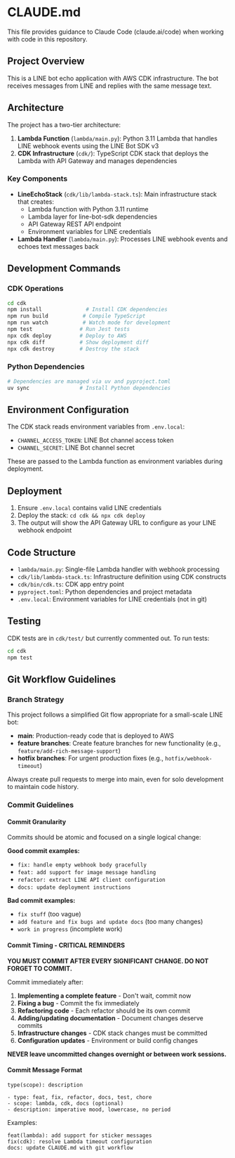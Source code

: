 # CLAUDE.md

This file provides guidance to Claude Code (claude.ai/code) when working with code in this repository.

## Project Overview

This is a LINE bot echo application with AWS CDK infrastructure. The bot receives messages from LINE and replies with the same message text.

## Architecture

The project has a two-tier architecture:

1. **Lambda Function** (`lambda/main.py`): Python 3.11 Lambda that handles LINE webhook events using the LINE Bot SDK v3
2. **CDK Infrastructure** (`cdk/`): TypeScript CDK stack that deploys the Lambda with API Gateway and manages dependencies

### Key Components

- **LineEchoStack** (`cdk/lib/lambda-stack.ts`): Main infrastructure stack that creates:
  - Lambda function with Python 3.11 runtime
  - Lambda layer for line-bot-sdk dependencies
  - API Gateway REST API endpoint
  - Environment variables for LINE credentials
- **Lambda Handler** (`lambda/main.py`): Processes LINE webhook events and echoes text messages back

## Development Commands

### CDK Operations
```bash
cd cdk
npm install              # Install CDK dependencies
npm run build           # Compile TypeScript
npm run watch           # Watch mode for development
npm test               # Run Jest tests
npx cdk deploy         # Deploy to AWS
npx cdk diff           # Show deployment diff
npx cdk destroy        # Destroy the stack
```

### Python Dependencies
```bash
# Dependencies are managed via uv and pyproject.toml
uv sync                # Install Python dependencies
```

## Environment Configuration

The CDK stack reads environment variables from `.env.local`:
- `CHANNEL_ACCESS_TOKEN`: LINE Bot channel access token
- `CHANNEL_SECRET`: LINE Bot channel secret

These are passed to the Lambda function as environment variables during deployment.

## Deployment

1. Ensure `.env.local` contains valid LINE credentials
2. Deploy the stack: `cd cdk && npx cdk deploy`
3. The output will show the API Gateway URL to configure as your LINE webhook endpoint

## Code Structure

- `lambda/main.py`: Single-file Lambda handler with webhook processing
- `cdk/lib/lambda-stack.ts`: Infrastructure definition using CDK constructs
- `cdk/bin/cdk.ts`: CDK app entry point
- `pyproject.toml`: Python dependencies and project metadata
- `.env.local`: Environment variables for LINE credentials (not in git)

## Testing

CDK tests are in `cdk/test/` but currently commented out. To run tests:
```bash
cd cdk
npm test
```

## Git Workflow Guidelines

### Branch Strategy
This project follows a simplified Git flow appropriate for a small-scale LINE bot:

- **main**: Production-ready code that is deployed to AWS
- **feature branches**: Create feature branches for new functionality (e.g., `feature/add-rich-message-support`)
- **hotfix branches**: For urgent production fixes (e.g., `hotfix/webhook-timeout`)

Always create pull requests to merge into main, even for solo development to maintain code history.

### Commit Guidelines

#### Commit Granularity
Commits should be atomic and focused on a single logical change:

**Good commit examples:**
- `fix: handle empty webhook body gracefully`
- `feat: add support for image message handling`
- `refactor: extract LINE API client configuration`
- `docs: update deployment instructions`

**Bad commit examples:**
- `fix stuff` (too vague)
- `add feature and fix bugs and update docs` (too many changes)
- `work in progress` (incomplete work)

#### Commit Timing - CRITICAL REMINDERS

**YOU MUST COMMIT AFTER EVERY SIGNIFICANT CHANGE. DO NOT FORGET TO COMMIT.**

Commit immediately after:
1. **Implementing a complete feature** - Don't wait, commit now
2. **Fixing a bug** - Commit the fix immediately
3. **Refactoring code** - Each refactor should be its own commit
4. **Adding/updating documentation** - Document changes deserve commits
5. **Infrastructure changes** - CDK stack changes must be committed
6. **Configuration updates** - Environment or build config changes

**NEVER leave uncommitted changes overnight or between work sessions.**

#### Commit Message Format
```
type(scope): description

- type: feat, fix, refactor, docs, test, chore
- scope: lambda, cdk, docs (optional)
- description: imperative mood, lowercase, no period
```

Examples:
```
feat(lambda): add support for sticker messages
fix(cdk): resolve Lambda timeout configuration
docs: update CLAUDE.md with git workflow
```